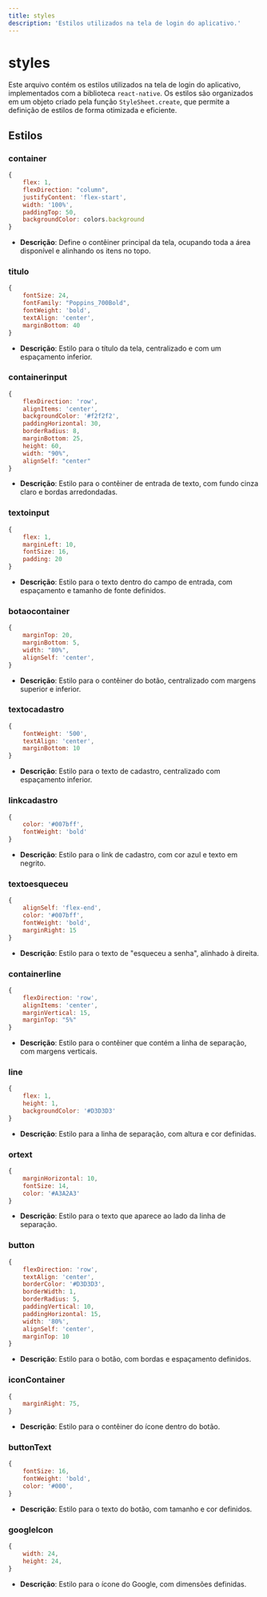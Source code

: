 ```yaml
---
title: styles
description: 'Estilos utilizados na tela de login do aplicativo.'
---
```


# styles

Este arquivo contém os estilos utilizados na tela de login do aplicativo, implementados com a biblioteca `react-native`. Os estilos são organizados em um objeto criado pela função `StyleSheet.create`, que permite a definição de estilos de forma otimizada e eficiente.

## Estilos

### container
```javascript
{
    flex: 1,
    flexDirection: "column",
    justifyContent: 'flex-start',
    width: '100%',
    paddingTop: 50,
    backgroundColor: colors.background
}
```
- **Descrição**: Define o contêiner principal da tela, ocupando toda a área disponível e alinhando os itens no topo.

### titulo
```javascript
{
    fontSize: 24,
    fontFamily: "Poppins_700Bold",
    fontWeight: 'bold',
    textAlign: 'center',
    marginBottom: 40
}
```
- **Descrição**: Estilo para o título da tela, centralizado e com um espaçamento inferior.

### containerinput
```javascript
{
    flexDirection: 'row',
    alignItems: 'center',
    backgroundColor: '#f2f2f2',
    paddingHorizontal: 30,
    borderRadius: 8,
    marginBottom: 25,
    height: 60,
    width: "90%",
    alignSelf: "center"
}
```
- **Descrição**: Estilo para o contêiner de entrada de texto, com fundo cinza claro e bordas arredondadas.

### textoinput
```javascript
{
    flex: 1,
    marginLeft: 10,
    fontSize: 16,
    padding: 20
}
```
- **Descrição**: Estilo para o texto dentro do campo de entrada, com espaçamento e tamanho de fonte definidos.

### botaocontainer
```javascript
{
    marginTop: 20,
    marginBottom: 5,
    width: "80%",
    alignSelf: 'center',
}
```
- **Descrição**: Estilo para o contêiner do botão, centralizado com margens superior e inferior.

### textocadastro
```javascript
{
    fontWeight: '500',
    textAlign: 'center',
    marginBottom: 10
}
```
- **Descrição**: Estilo para o texto de cadastro, centralizado com espaçamento inferior.

### linkcadastro
```javascript
{
    color: '#007bff',
    fontWeight: 'bold'
}
```
- **Descrição**: Estilo para o link de cadastro, com cor azul e texto em negrito.

### textoesqueceu
```javascript
{
    alignSelf: 'flex-end',
    color: '#007bff',
    fontWeight: 'bold',
    marginRight: 15
}
```
- **Descrição**: Estilo para o texto de "esqueceu a senha", alinhado à direita.

### containerline
```javascript
{
    flexDirection: 'row',
    alignItems: 'center',
    marginVertical: 15,
    marginTop: "5%"
}
```
- **Descrição**: Estilo para o contêiner que contém a linha de separação, com margens verticais.

### line
```javascript
{
    flex: 1,
    height: 1,
    backgroundColor: '#D3D3D3'
}
```
- **Descrição**: Estilo para a linha de separação, com altura e cor definidas.

### ortext
```javascript
{
    marginHorizontal: 10,
    fontSize: 14,
    color: '#A3A2A3'
}
```
- **Descrição**: Estilo para o texto que aparece ao lado da linha de separação.

### button
```javascript
{
    flexDirection: 'row',
    textAlign: 'center',
    borderColor: '#D3D3D3',
    borderWidth: 1,
    borderRadius: 5,
    paddingVertical: 10,
    paddingHorizontal: 15,
    width: '80%',
    alignSelf: 'center',
    marginTop: 10
}
```
- **Descrição**: Estilo para o botão, com bordas e espaçamento definidos.

### iconContainer
```javascript
{
    marginRight: 75,
}
```
- **Descrição**: Estilo para o contêiner do ícone dentro do botão.

### buttonText
```javascript
{
    fontSize: 16,
    fontWeight: 'bold',
    color: '#000',
}
```
- **Descrição**: Estilo para o texto do botão, com tamanho e cor definidos.

### googleIcon
```javascript
{
    width: 24,
    height: 24,
}
```
- **Descrição**: Estilo para o ícone do Google, com dimensões definidas.